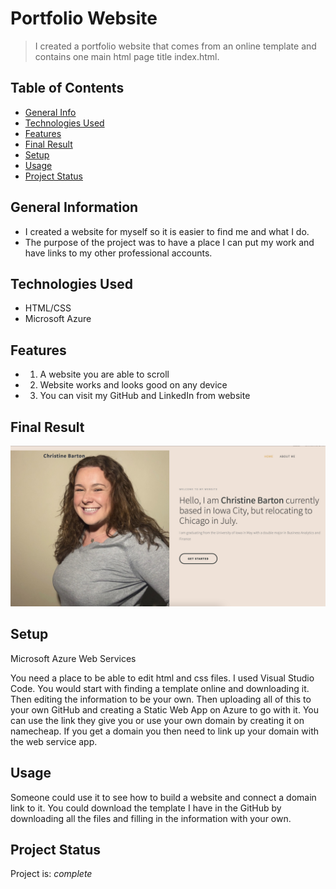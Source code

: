 # Portfolio Website
> I created a portfolio website that comes from an online template and contains one main html page title index.html.

## Table of Contents
* [General Info](#general-information)
* [Technologies Used](#technologies-used)
* [Features](#features)
* [Final Result](#final-result)
* [Setup](#setup)
* [Usage](#usage)
* [Project Status](#project-status)
<!-- * [License](#license) -->


## General Information
- I created a website for myself so it is easier to find me and what I do. 
- The purpose of the project was to have a place I can put my work and have links to my other professional accounts. 


## Technologies Used
- HTML/CSS
- Microsoft Azure 


## Features

- 1. A website you are able to scroll
- 2. Website works and looks good on any device
- 3. You can visit my GitHub and LinkedIn from website

## Final Result
![Example screenshot](./images/website.png)


## Setup
Microsoft Azure Web Services

You need a place to be able to edit html and css files. I used Visual Studio Code. You would start with finding a template online and downloading it. Then editing the information to be your own. Then uploading all of this to your own GitHub and creating a Static Web App on Azure to go with it. You can use the link they give you or use your own domain by creating it on namecheap. If you get a domain you then need to link up your domain with the web service app. 

## Usage
Someone could use it to see how to build a website and connect a domain link to it. You could download the template I have in the GitHub by downloading all the files and filling in the information with your own.

## Project Status
Project is: _complete_
